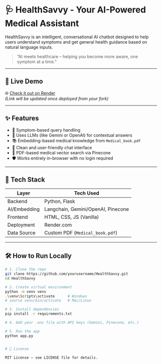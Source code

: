 # 🩺 HealthSavvy - Your AI-Powered Medical Assistant

HealthSavvy is an intelligent, conversational AI chatbot designed to help users understand symptoms and get general health guidance based on natural language inputs.

> “AI meets healthcare – helping you become more aware, one symptom at a time.”

---

## 🚀 Live Demo

🌐 [Check it out on Render](https://med-ai-gen-ai.onrender.com)  
*(Link will be updated once deployed from your fork)*

---

## ✨ Features

- 🔎 Symptom-based query handling
- 🧠 Uses LLMs (like Gemini or OpenAI) for contextual answers
- 📚 Embedding-based medical knowledge from `Medical_book.pdf`
- 💬 Clean and user-friendly chat interface
- 🧾 PDF-based medical vector search via Pinecone
- 🛡️ Works entirely in-browser with no login required

---

## 🧠 Tech Stack

| Layer         | Tech Used                                |
|---------------|-------------------------------------------|
| Backend       | Python, Flask                             |
| AI/Embedding  | Langchain, Gemini/OpenAI, Pinecone        |
| Frontend      | HTML, CSS, JS (Vanilla)                   |
| Deployment    | Render.com                                |
| Data Source   | Custom PDF (`Medical_book.pdf`)           |

---

## 🛠️ How to Run Locally

```bash
# 1. Clone the repo
git clone https://github.com/yourusername/HealthSavvy.git
cd HealthSavvy

# 2. Create virtual environment
python -m venv venv
.\venv\Scripts\activate      # Windows
# source venv/bin/activate   # Mac/Linux

# 3. Install dependencies
pip install -r requirements.txt

# 4. Add your .env file with API keys (Gemini, Pinecone, etc.)

# 5. Run the app
python app.py


# 📜 License

MIT License – see LICENSE file for details.